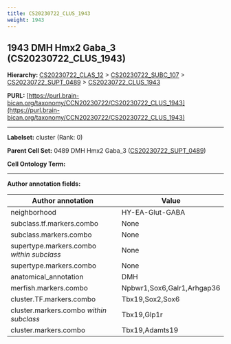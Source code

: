 ```yaml
---
title: CS20230722_CLUS_1943
weight: 1943
---
```

## 1943 DMH Hmx2 Gaba_3 (CS20230722_CLUS_1943)
<b>Hierarchy: </b>
[CS20230722_CLAS_12](../CS20230722_CLAS_12) >
[CS20230722_SUBC_107](../CS20230722_SUBC_107) >
[CS20230722_SUPT_0489](../CS20230722_SUPT_0489) >
[CS20230722_CLUS_1943](../CS20230722_CLUS_1943)

**PURL:** [https://purl.brain-bican.org/taxonomy/CCN20230722/CS20230722_CLUS_1943](https://purl.brain-bican.org/taxonomy/CCN20230722/CS20230722_CLUS_1943)

---


**Labelset:** cluster (Rank: 0)

**Parent Cell Set:** 0489 DMH Hmx2 Gaba_3 ([CS20230722_SUPT_0489](../CS20230722_SUPT_0489))



**Cell Ontology Term:** 

[MARKER GENES.]: #


---

[TRANSFERRED ANNOTATIONS.]: #


[AUTHOR ANNOTATION FIELDS.]: #


**Author annotation fields:**

| Author annotation | Value |
|-------------------|-------|
|neighborhood|HY-EA-Glut-GABA|
|subclass.tf.markers.combo|None|
|subclass.markers.combo|None|
|supertype.markers.combo _within subclass_|None|
|supertype.markers.combo|None|
|anatomical_annotation|DMH|
|merfish.markers.combo|Npbwr1,Sox6,Galr1,Arhgap36|
|cluster.TF.markers.combo|Tbx19,Sox2,Sox6|
|cluster.markers.combo _within subclass_|Tbx19,Glp1r|
|cluster.markers.combo|Tbx19,Adamts19|
